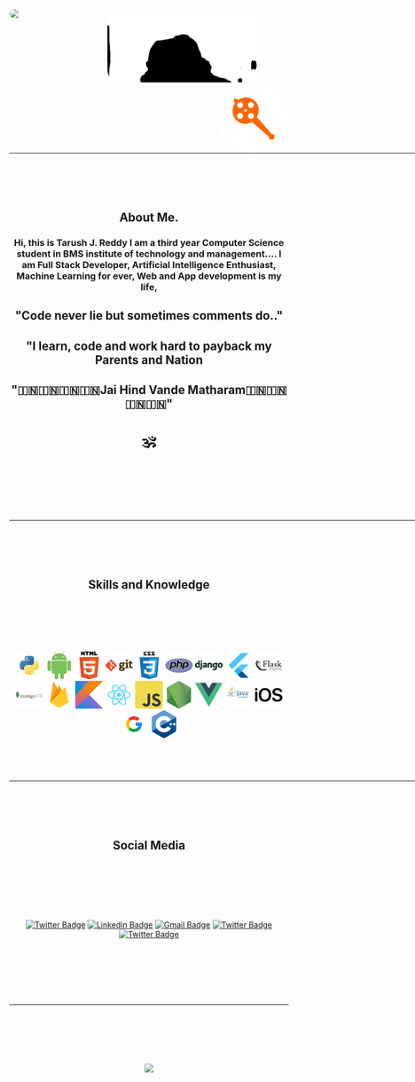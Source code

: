<!-- <div align='center'> <img align='center' src="FILE-2020-10-03-15-51-14-unscreen.gif" width="280"></div> -->
<!-- <div style="height: 90px;"></div> -->
<img align='left' style="border-radius: 90px" src="https://media.giphy.com/media/llarwdtFqG63IlqUR1/giphy.gif" width="130">
<div align='center'>
<img  src="FILE-2020-10-03-15-51-14-unscreen.gif" width="280">
<img align='right' style="border-radius: 90px" src="C60526BE-EB92-4926-AAD4-5E6F169EF121_4_5005_c.jpeg" width="130"></div>
<div style="height: 60px;"></div>

<hr width="900px">
<div style="height: 60px;"></div>
<h2 align='center'  color='red'> About Me.</h2>
<h3 align='center'  color='red'> Hi, this is Tarush J. Reddy I am a third year Computer Science student in  BMS institute of technology and management.... I am  Full Stack Developer, Artificial Intelligence Enthusiast, Machine Learning for ever, Web and App development is my life,
 </h3>



 <h2 align='center'>"Code never lie but sometimes comments do.."</h2>

 <h2 align='center'>"I learn, code and work hard to payback my Parents and Nation</h2>

 <h2 align='center'>"🇮🇳🇮🇳🇮🇳🇮🇳Jai Hind Vande Matharam🇮🇳🇮🇳🇮🇳🇮🇳"</h2>
<h1 align='center'>🕉</h1>
<div style="height: 90px;"></div>








<hr width="900px">
<div style="height: 60px;"></div>
<h2 align='center'  color='red'> Skills and Knowledge</h2>

<div style="height: 90px;"></div>

<div align='center'>
<div align='center'>
        <code><img height="50" width="50"
                        src="https://raw.githubusercontent.com/github/explore/80688e429a7d4ef2fca1e82350fe8e3517d3494d/topics/python/python.png"></code>
        <code><img height="50" width="50"
                        src="https://raw.githubusercontent.com/github/explore/80688e429a7d4ef2fca1e82350fe8e3517d3494d/topics/android/android.png"></code>
        <code><img height="50" width="50"
                        src="https://raw.githubusercontent.com/github/explore/80688e429a7d4ef2fca1e82350fe8e3517d3494d/topics/html/html.png"></code>
        <code><img height="50" width="50"
                        src="https://raw.githubusercontent.com/github/explore/80688e429a7d4ef2fca1e82350fe8e3517d3494d/topics/git/git.png"></code>
        <code><img height="50" width="50"
                        src="https://raw.githubusercontent.com/github/explore/80688e429a7d4ef2fca1e82350fe8e3517d3494d/topics/css/css.png"></code>
        <code><img height="50" width="50"
                        src="https://raw.githubusercontent.com/github/explore/80688e429a7d4ef2fca1e82350fe8e3517d3494d/topics/php/php.png"></code>
        <code><img height="50" width="50"
                        src="https://raw.githubusercontent.com/github/explore/80688e429a7d4ef2fca1e82350fe8e3517d3494d/topics/django/django.png"></code>
        <code><img height="50" width="50"
                        src="https://raw.githubusercontent.com/github/explore/80688e429a7d4ef2fca1e82350fe8e3517d3494d/topics/flutter/flutter.png"></code>
        <code><img height="50" width="50"
                        src="https://raw.githubusercontent.com/github/explore/80688e429a7d4ef2fca1e82350fe8e3517d3494d/topics/flask/flask.png"></code>
        <code><img height="50" width="50"
                        src="https://raw.githubusercontent.com/github/explore/80688e429a7d4ef2fca1e82350fe8e3517d3494d/topics/mongodb/mongodb.png"></code>
        <code><img height="50" width="50"
                        src="https://raw.githubusercontent.com/github/explore/80688e429a7d4ef2fca1e82350fe8e3517d3494d/topics/firebase/firebase.png"></code>
        <code><img height="50" width="50"
                        src="https://raw.githubusercontent.com/github/explore/80688e429a7d4ef2fca1e82350fe8e3517d3494d/topics/kotlin/kotlin.png"></code>
        <code><img height="50" width="50"
                        src="https://raw.githubusercontent.com/github/explore/80688e429a7d4ef2fca1e82350fe8e3517d3494d/topics/react/react.png"></code>
        <code><img height="50" width="50"
                        src="https://raw.githubusercontent.com/github/explore/80688e429a7d4ef2fca1e82350fe8e3517d3494d/topics/javascript/javascript.png"></code>
        <code><img height="50" width="50"
                        src="https://raw.githubusercontent.com/github/explore/80688e429a7d4ef2fca1e82350fe8e3517d3494d/topics/nodejs/nodejs.png"></code>
        <code><img height="50" width="50"
                        src="https://raw.githubusercontent.com/github/explore/80688e429a7d4ef2fca1e82350fe8e3517d3494d/topics/vue/vue.png"></code>
        <code><img height="50" width="50"
                        src="https://raw.githubusercontent.com/github/explore/80688e429a7d4ef2fca1e82350fe8e3517d3494d/topics/java/java.png"></code>
        <code><img height="50" width="50"
                        src="https://raw.githubusercontent.com/github/explore/80688e429a7d4ef2fca1e82350fe8e3517d3494d/topics/ios/ios.png"></code>
        <code><img height="50" width="50"
                        src="https://raw.githubusercontent.com/github/explore/80688e429a7d4ef2fca1e82350fe8e3517d3494d/topics/google/google.png"></code>
        <code><img height="50" width="50"
                        src="https://raw.githubusercontent.com/github/explore/80688e429a7d4ef2fca1e82350fe8e3517d3494d/topics/cpp/cpp.png"></code>
</div>
<div style="height: 60px;"></div>

<hr width="900px">
<div style="height: 60px;"></div>
<h2 align='center'  color='red'> Social Media</h2>

<div style="height: 90px;"></div>

<div align='center'>

[![Twitter Badge](https://img.shields.io/badge/tarushjreddy-%231DA1F2.svg?&style=for-the-badge&logo=twitter&logoColor=white&link=https://twitter.com/tarushjreddy)](https://twitter.com/tarushjreddy)   [![Linkedin Badge](https://img.shields.io/badge/TarushJ.Reddy-%230077B5.svg?&style=for-the-badge&logo=linkedin&logoColor=white)](https://www.linkedin.com/in/Tarush-J.-Reddy-71849a148/)  [![Gmail Badge](https://img.shields.io/badge/tarushjreddy63@gmail.com-D14836?&style=for-the-badge&logo=gmail&logoColor=white&link=mailto:tarushjreddy63@gmail.com)](mailto:tarushjreddy63@gmail.com)  [![Twitter Badge](https://img.shields.io/badge/WHATSAPP-25D366?&style=for-the-badge&logo=whatsapp&logoColor=white&link=https://twitter.com/tarushjreddy)](https://whatsapp.com/) [![Twitter Badge](https://img.shields.io/badge/instagram-%23E4405F.svg?&style=for-the-badge&logo=instagram&logoColor=white&link=https://twitter.com/tarushjreddy)](https://instagram.com/) 
</div>
<div style="height: 90px;"></div>
<hr>

<div style="height: 90px;"></div>
<a href="https://github.com/tarushjreddy/github-readme-stats">
  <!-- Change the `github-readme-stats.anuraghazra1.vercel.app` to `github-readme-stats.vercel.app`  -->
  <img align="center" src="https://github-readme-stats.vercel.app/api/top-langs/?username=tarushjreddy&theme=radical&hide=glsl,python" />
</a>



